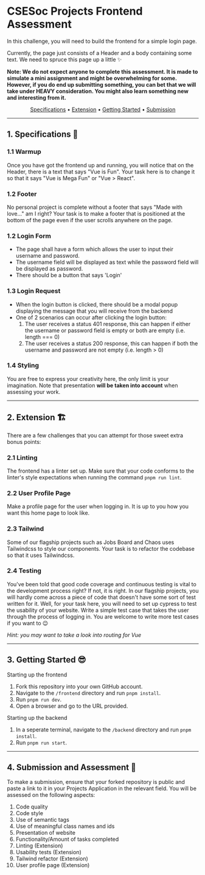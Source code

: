 # CSESoc Projects Frontend Assessment

In this challenge, you will need to build the frontend for a simple login page.

Currently, the page just consists of a Header and a body containing some text. We need to spruce this page up a little ✨

**Note: We do not expect anyone to complete this assessment. It is made to simulate a mini assignment and might be overwhelming for some. However, if you do end up submitting something, you can bet that we will take under HEAVY consideration. You might also learn something new and interesting from it.**

<p align="center">
  <a href="#specifications">Specifications</a> •
  <a href="#extension">Extension</a> •
  <a href="#getting-started">Getting Started</a> •
  <a href="#submission">Submission</a>
</p>

<hr />

<h2 id="specifications">1. Specifications 🔧</h2>

### 1.1 Warmup
Once you have got the frontend up and running, you will notice that on the Header, there is a text that says "Vue is Fun". Your task here is to change it so that it says "Vue is Mega Fun" or "Vue > React".

### 1.2 Footer
No personal project is complete without a footer that says "Made with love..." am I right? Your task is to make a footer that is positioned at the bottom of the page even if the user scrolls anywhere on the page.

### 1.2 Login Form
- The page shall have a form which allows the user to input their username and password.
- The username field will be displayed as text while the password field will be displayed as password.
- There should be a button that says 'Login'

### 1.3 Login Request
- When the login button is clicked, there should be a modal popup displaying the message that you will receive from the backend
- One of 2 scenarios can occur after clicking the login button:
  1. The user receives a status 401 response, this can happen if either the username or password field is empty or both are empty (i.e. length === 0)
  2. The user receives a status 200 response, this can happen if both the username and password are not empty (i.e. length > 0)

### 1.4 Styling
You are free to express your creativity here, the only limit is your imagination. Note that presentation **will be taken into account** when assessing your work.

<hr /> 

<h2 id="extension">2. Extension 🏗️</h2>
There are a few challenges that you can attempt for those sweet extra bonus points:

### 2.1 Linting
The frontend has a linter set up. Make sure that your code conforms to the linter's style expectations when running the command `pnpm run lint`.

### 2.2 User Profile Page
Make a profile page for the user when logging in. It is up to you how you want this home page to look like.

### 2.3 Tailwind
Some of our flagship projects such as Jobs Board and Chaos uses Tailwindcss to style our components. Your task is to refactor the codebase so that it uses Tailwindcss.

### 2.4 Testing
You've been told that good code coverage and continuous testing is vital to the development process right? If not, it is right. In our flagship projects, you will hardly come across a piece of code that doesn't have some sort of test written for it. Well, for your task here, you will need to set up cypress to test the usability of your website. Write a simple test case that takes the user through the process of logging in. You are welcome to write more test cases if you want to :wink:

*Hint: you may want to take a look into routing for Vue*

<hr /> 

<h2 id="getting-started">3. Getting Started 😎</h2>

Starting up the frontend
1. Fork this repository into your own GitHub account.
2. Navigate to the `/frontend` directory and run `pnpm install`.
3. Run `pnpm run dev`.
4. Open a browser and go to the URL provided.

Starting up the backend
1. In a seperate terminal, navigate to the `/backend` directory and run `pnpm install`.
2. Run `pnpm run start`.

<hr />

<h2 id="submission">4. Submission and Assessment 🏁</h2>

To make a submission, ensure that your forked repository is public and paste a link to it in your Projects Application in the relevant field. You will be assessed on the following aspects:
1. Code quality
2. Code style
3. Use of semantic tags
4. Use of meaningful class names and ids
5. Presentation of website
6. Functionality/Amount of tasks completed
7. Linting (Extension)
8. Usability tests (Extension)
9. Tailwind refactor (Extension)
10. User profile page (Extension)
